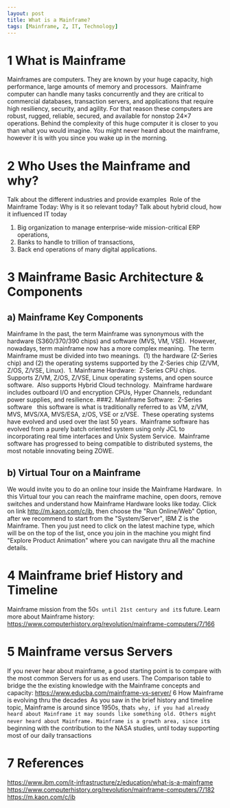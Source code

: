 ```yaml
---
layout: post
title: What is a Mainframe?
tags: [Mainframe, Z, IT, Technology]
---
```


# 1 What is Mainframe
Mainframes are computers. They are known by your huge capacity, high performance, large amounts of memory and processors.  Mainframe computer can handle many tasks concurrently and they are critical to commercial databases, transaction servers, and applications that require high resiliency, security, and agility.
For that reason these computers are robust, rugged, reliable, secured, and available for nonstop 24×7 operations.
Behind the complexity of this huge computer it is closer to you than what you would imagine. You might never heard about the mainframe, however it is with you since you wake up in the morning. 

# 2 Who Uses the Mainframe and why? 
Talk about the different industries and provide examples 
Role of the Mainframe Today: Why is it so relevant today? Talk about hybrid cloud, how it influenced IT today 
1. Big organization to manage enterprise-wide mission-critical ERP operations, 
2. Banks to handle to trillion of transactions, 
3. Back end operations of many digital applications. 

# 3 Mainframe Basic Architecture & Components
## a) Mainframe Key Components
Mainframe In the past, the term Mainframe was synonymous with the hardware (S360/370/390 chips) and software (MVS, VM, VSE).  However, nowadays, term mainframe now has a more complex meaning.
 The term Mainframe must be divided into two meanings.  (1) the hardware (Z-Series chip) and (2) the operating systems supported by the Z-Series chip (Z/VM, Z/OS, Z/VSE, Linux).
 1. Mainframe Hardware:
 Z-Series CPU chips.  Supports Z/VM, Z/OS, Z/VSE, Linux operating systems, and open source software.  Also supports Hybrid Cloud technology.  Mainframe hardware includes outboard I/O and encryption CPUs, Hyper Channels, redundant power supplies, and resilience. ###2. Mainframe Software:
 Z-Series software 
 this software is what is traditionally referred to as VM, z/VM, MVS, MVS/XA, MVS/ESA, z/OS, VSE or z/VSE.  These operating systems have evolved and used over the last 50 years.  Mainframe software has evolved from a purely batch oriented system using only JCL to incorporating real time interfaces and Unix System Service.  Mainframe software has progressed to being compatible to distributed systems, the most notable innovating being ZOWE.
 
## b) Virtual Tour on a Mainframe
We would invite you to do an online tour inside the Mainframe Hardware.  In this Virtual tour you can reach the mainframe machine, open doors, remove switches and understand how Mainframe Hardware looks like today. Click on link http://m.kaon.com/c/ib, then choose the "Run Online/Web" Option, after we recommend to start from the "System/Server", IBM Z is the Mainframe. Then you just need to click on the latest machine type, which will be on the top of the list, once you join in the machine you might find "Explore Product Animation" where you can navigate thru all the machine details. 

# 4 Mainframe brief History and Timeline
Mainframe mission from the 50`s until 21st century and it`s future. Learn more about Mainframe history: https://www.computerhistory.org/revolution/mainframe-computers/7/166

# 5 Mainframe versus Servers 
If you never hear about mainframe, a good starting point is to compare with the most common Servers for us as end users. The Comparison table to bridge the the existing knowledge with the Mainframe concepts and capacity: https://www.educba.com/mainframe-vs-server/
6 How Mainframe is evolving thru the decades 
As you saw in the brief history and timeline topic, Mainframe is around since 1950s, that`s why, if you had already heard about Mainframe it may sounds like something old. Others might never heard about Mainframe.
Mainframe is a growth area, since it`s beginning with the contribution to the NASA studies, until today supporting most of our daily transactions

# 7 References
https://www.ibm.com/it-infrastructure/z/education/what-is-a-mainframe
https://www.computerhistory.org/revolution/mainframe-computers/7/182
https://m.kaon.com/c/ib
